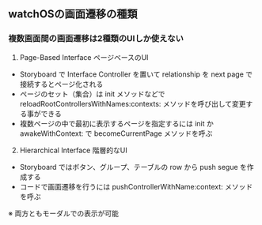 watchOSの画面遷移の種類
---
### 複数画面間の画面遷移は2種類のUIしか使えない

1. Page-Based Interface ページベースのUI
  * Storyboard で Interface Controller を置いて relationship を next page で接続するとページ化される
  * ページのセット（集合）は init メソッドなどで reloadRootControllersWithNames:contexts: メソッドを呼び出して変更する事ができる
  * 複数ページの中で最初に表示するページを指定するには init か awakeWithContext: で becomeCurrentPage メソッドを呼ぶ

2. Hierarchical Interface 階層的なUI
  * Storyboard ではボタン、グループ、テーブルの row から push segue を作成する
  * コードで画面遷移を行うには pushControllerWithName:context: メソッドを呼ぶ

※ 両方ともモーダルでの表示が可能

